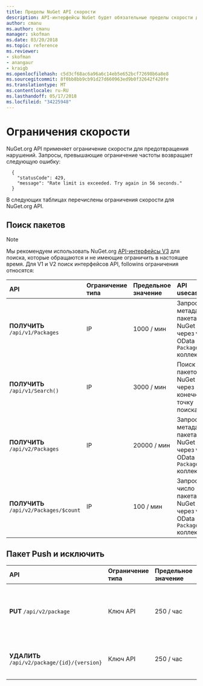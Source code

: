 ```yaml
---
title: Пределы NuGet API скорости
description: API-интерфейсы NuGet будет обязательные пределы скорости для предотвращения нарушений.
author: cmanu
ms.author: cmanu
manager: skofman
ms.date: 03/20/2018
ms.topic: reference
ms.reviewer:
- skofman
- anangaur
- kraigb
ms.openlocfilehash: c5d3cf68ac6a96a6c14eb5e652bcf72698b6a8e8
ms.sourcegitcommit: 8f0bb8bb9cb91d27d660963ed9b0f32642f420fe
ms.translationtype: MT
ms.contentlocale: ru-RU
ms.lasthandoff: 05/17/2018
ms.locfileid: "34225948"
---
```

# <a name="rate-limits"></a>Ограничения скорости

NuGet.org API применяет ограничение скорости для предотвращения нарушений. Запросы, превышающие ограничение частоты возвращает следующую ошибку: 

  ~~~
    {
      "statusCode": 429,
      "message": "Rate limit is exceeded. Try again in 56 seconds."
    }
  ~~~

В следующих таблицах перечислены ограничения скорости для NuGet.org API.

## <a name="package-search"></a>Поиск пакетов

> [!Note]
> Мы рекомендуем использовать NuGet.org [API-интерфейсы V3](https://docs.microsoft.com/nuget/api/search-query-service-resource) для поиска, которые обращаются и не имеющие ограничить в настоящее время. Для V1 и V2 поиск интерфейсов API, followins ограничения относятся:


| API | Ограничение типа | Предельное значение | API usecase |
|:---|:---|:---|:---|
**ПОЛУЧИТЬ** `/api/v1/Packages` | IP | 1000 / мин | Запросить метаданные пакета NuGet через v1 OData `Packages` коллекции |
**ПОЛУЧИТЬ** `/api/v1/Search()` | IP | 3000 / мин | Поиск пакетов NuGet через конечную точку поиска v1 | 
**ПОЛУЧИТЬ** `/api/v2/Packages` | IP | 20000 / мин | Запросить метаданные пакета NuGet через v2 OData `Packages` коллекции | 
**ПОЛУЧИТЬ** `/api/v2/Packages/$count` | IP | 100 / мин | Запросить число пакета NuGet через v2 OData `Packages` коллекции | 

## <a name="package-push-and-unlist"></a>Пакет Push и исключить

| API | Ограничение типа | Предельное значение | API usecase | 
|:---|:---|:---|:--- |
**PUT** `/api/v2/package` | Ключ API | 250 / час | Отправьте новый пакет NuGet (версия) через конечную точку принудительной v2 
**УДАЛИТЬ** `/api/v2/package/{id}/{version}` | Ключ API | 250 / час | Исключить пакет NuGet (версия) через конечную точку v2 
